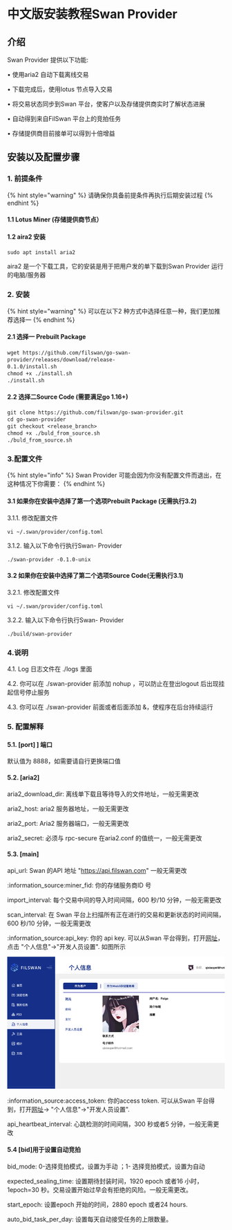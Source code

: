 # 中文版安装教程Swan Provider

## 介绍

Swan Provider 提供以下功能:

• 使用aria2 自动下载离线交易

• 下载完成后，使用lotus 节点导入交易

• 将交易状态同步到Swan 平台，使客户以及存储提供商实时了解状态进展

• 自动得到来自FilSwan 平台上的竞拍任务

• 存储提供商目前接单可以得到十倍增益

## 安装以及配置步骤

### 1. 前提条件

{% hint style="warning" %}
请确保你具备前提条件再执行后期安装过程
{% endhint %}

#### 1.1 Lotus Miner (存储提供商节点）

#### 1.2 aira2 安装

```
sudo apt install aria2
```

aira2 是一个下载工具，它的安装是用于把用户发的单下载到Swan Provider 运行的电脑/服务器

### 2. 安装

{% hint style="warning" %}
可以在以下2 种方式中选择任意一种，我们更加推荐选择一
{% endhint %}

#### 2.1 选择一 Prebuilt Package

```
wget https://github.com/filswan/go-swan-provider/releases/download/release-
0.1.0/install.sh
chmod +x ./install.sh
./install.sh
```

#### 2.2 选择二Source Code (需要满足go 1.16+)

```
git clone https://github.com/filswan/go-swan-provider.git
cd go-swan-provider
git checkout <release_branch>
chmod +x ./buld_from_source.sh
./buld_from_source.sh
```

### 3.配置文件

{% hint style="info" %}
Swan Provider 可能会因为你没有配置文件而退出，在这种情况下你需要：
{% endhint %}

#### 3.1 如果你在安装中选择了第一个选项Prebuilt Package (无需执行3.2)

3.1.1. 修改配置文件

```
vi ~/.swan/provider/config.toml
```

3.1.2. 输入以下命令行执行Swan- Provider

```
./swan-provider -0.1.0-unix
```

#### 3.2 如果你在安装中选择了第二个选项Source Code(无需执行3.1)

3.2.1. 修改配置文件

```
vi ~/.swan/provider/config.toml
```

3.2.2. 输入以下命令行执行Swan- Provider

```
./build/swan-provider
```

### 4.说明

4.1. Log 日志文件在 ./logs 里面

4.2. 你可以在 ./swan-provider 前添加 nohup ，可以防止在登出logout 后出现挂起信号停止服务

4.3. 你可以在 ./swan-provider 前面或者后面添加 &，使程序在后台持续运行

### 5. 配置解释

#### **5.1. \[port] ] 端口**

默认值为 8888，如需要请自行更换端口值

#### 5.2. \[aria2]

aria2\_download\_dir: 离线单下载且等待导入的文件地址，一般无需更改

aria2\_host: aria2 服务器地址，一般无需更改

aria2\_port: Aria2 服务器端口，一般无需更改

aria2\_secret: 必须与 rpc-secure 在aria2.conf 的值统一，一般无需更改

#### 5.3. \[main]

api\_url: Swan 的API 地址 "https://api.filswan.com" 一般无需更改

:information\_source:miner\_fid: 你的存储服务商ID 号

import\_interval: 每个交易中间的导入时间间隔，600 秒/10 分钟，一般无需更改

scan\_interval: 在 Swan 平台上扫描所有正在进行的交易和更新状态的时间间隔，600 秒/10 分钟，一般无需更改

:information\_source:api\_key: 你的 api key. 可以从Swan 平台得到，打开[网址](https://www.filswan.com)，点击 "个人信息"->"开发人员设置". 如图所示

![](<../.gitbook/assets/Swan Provider 中文版安装教程(1).tiff>)

:information\_source:access\_token: 你的access token. 可以从Swan 平台得到，打开[网址](https://www.filswan.com)-> "个人信息"->"开发人员设置".

api\_heartbeat\_interval: 心跳检测的时间间隔，300 秒或者5 分钟，一般无需更改

#### 5.4 \[bid]用于设置自动竞拍

bid\_mode: 0-选择竞拍模式，设置为手动 ；1- 选择竞拍模式，设置为自动

expected\_sealing\_time: 设置期待封装时间，1920 epoch 或者16 小时，1epoch=30 秒。交易设置开始过早会有拒绝的风险。一般无需更改。

start\_epoch: 设置epoch 开始的时间，2880 epoch 或者24 hours.

auto\_bid\_task\_per\_day: 设置每天自动接受任务的上限数量。
